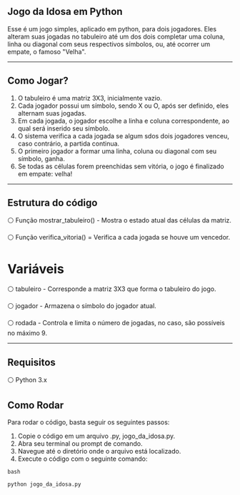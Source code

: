 ## Jogo da Idosa em Python

Esse é um jogo simples, aplicado em python, para dois jogadores. Eles alteram suas jogadas no tabuleiro até um dos dois completar uma coluna, linha ou diagonal com seus respectivos símbolos, ou, até ocorrer um empate, o famoso "Velha".

---

## Como Jogar?

1. O tabuleiro é uma matriz 3X3, inicialmente vazio.
2. Cada jogador possui um símbolo, sendo X ou O, após ser definido, eles alternam suas jogadas.
3. Em cada jogada, o jogador escolhe a linha e coluna correspondente, ao qual será inserido seu símbolo.
4. O sistema verifica a cada jogada se algum sdos dois jogadores venceu, caso contrário, a partida continua.
5. O primeiro jogador a formar uma linha, coluna ou diagonal com seu símbolo, ganha.
6. Se todas as células forem preenchidas sem vitória, o jogo é finalizado em empate: velha!

---

## Estrutura do código

⚪ Função mostrar_tabuleiro() - Mostra o estado atual das células da matriz.

⚪ Função verifica_vitoria() = Verifica a cada jogada se houve um vencedor.

# Variáveis

⚪ tabuleiro - Corresponde a matriz 3X3 que forma o tabuleiro do jogo.

⚪ jogador - Armazena o símbolo do jogador atual.

⚪ rodada - Controla e limita o número de jogadas, no caso, são possíveis no máximo 9.

---

## Requisitos

⚪ Python 3.x

## Como Rodar

Para rodar o código, basta seguir os seguintes passos:

1. Copie o código em um arquivo .py, jogo_da_idosa.py.
2. Abra seu terminal ou prompt de comando.
3. Navegue até o diretório onde o arquivo está localizado.
4. Execute o código com o seguinte comando:

```
bash

python jogo_da_idosa.py


